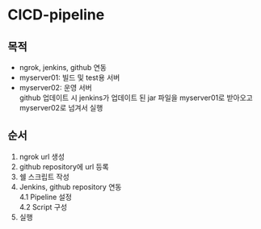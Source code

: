 # CICD-pipeline

## 목적
 - ngrok, jenkins, github 연동
 - myserver01: 빌드 및 test용 서버
 - myserver02: 운영 서버 <br>
 github 업데이트 시 jenkins가 업데이트 된 jar 파일을 myserver01로 받아오고 myserver02로 넘겨서 실행 


## 순서
1. ngrok url 생성 
2. github repository에 url 등록
3. 쉘 스크립트 작성
4. Jenkins, github repository 연동
<br>    4.1 Pipeline 설정
<br>    4.2 Script 구성
5. 실행